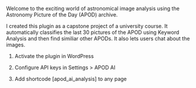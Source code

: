 Welcome to the exciting world of astronomical image analysis using the Astronomy Picture of the Day (APOD) archive.

I created this plugin as a capstone project of a university course. It automatically classifies the last 30 pictures of the APOD using Keyword Analysis and then find similiar other APODs. It also lets users chat about the images.

1) Activate the plugin in WordPress

2) Configure API keys in Settings > APOD AI

3) Add shortcode [apod_ai_analysis] to any page
